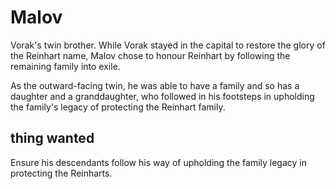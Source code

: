 # Malov

Vorak's twin brother. While Vorak stayed in the capital to restore the glory of the Reinhart name, Malov chose to honour Reinhart by following the remaining family into exile.

As the outward-facing twin, he was able to have a family and so has a daughter and a granddaughter, who followed in his footsteps in upholding the family's legacy of protecting the Reinhart family.

## thing wanted

Ensure his descendants follow his way of upholding the family legacy in protecting the Reinharts.
